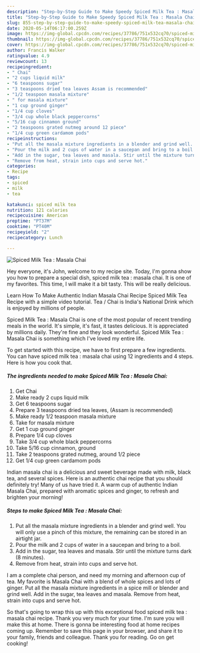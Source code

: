 ```yaml
---
description: "Step-by-Step Guide to Make Speedy Spiced Milk Tea : Masala Chai"
title: "Step-by-Step Guide to Make Speedy Spiced Milk Tea : Masala Chai"
slug: 855-step-by-step-guide-to-make-speedy-spiced-milk-tea-masala-chai
date: 2020-05-14T06:17:00.259Z
image: https://img-global.cpcdn.com/recipes/37786/751x532cq70/spiced-milk-tea-masala-chai-recipe-main-photo.jpg
thumbnail: https://img-global.cpcdn.com/recipes/37786/751x532cq70/spiced-milk-tea-masala-chai-recipe-main-photo.jpg
cover: https://img-global.cpcdn.com/recipes/37786/751x532cq70/spiced-milk-tea-masala-chai-recipe-main-photo.jpg
author: Francis Walker
ratingvalue: 4.9
reviewcount: 13
recipeingredient:
- " Chai"
- "2 cups liquid milk"
- "6 teaspoons sugar"
- "3 teaspoons dried tea leaves Assam is recommended"
- "1/2 teaspoon masala mixture"
- " for masala mixture"
- "1 cup ground ginger"
- "1/4 cup cloves"
- "3/4 cup whole black peppercorns"
- "5/16 cup cinnamon ground"
- "2 teaspoons grated nutmeg around 12 piece"
- "1/4 cup green cardamom pods"
recipeinstructions:
- "Put all the masala mixture ingredients in a blender and grind well. You will only use a pinch of this mixture, the remaining can be stored in an airtight jar."
- "Pour the milk and 2 cups of water in a saucepan and bring to a boil."
- "Add in the sugar, tea leaves and masala. Stir until the mixture turns dark (8 minutes)."
- "Remove from heat, strain into cups and serve hot."
categories:
- Recipe
tags:
- spiced
- milk
- tea

katakunci: spiced milk tea 
nutrition: 121 calories
recipecuisine: American
preptime: "PT37M"
cooktime: "PT40M"
recipeyield: "2"
recipecategory: Lunch

---
```



![Spiced Milk Tea : Masala Chai](https://img-global.cpcdn.com/recipes/37786/751x532cq70/spiced-milk-tea-masala-chai-recipe-main-photo.jpg)

Hey everyone, it's John, welcome to my recipe site. Today, I'm gonna show you how to prepare a special dish, spiced milk tea : masala chai. It is one of my favorites. This time, I will make it a bit tasty. This will be really delicious.

Learn How To Make Authentic Indian Masala Chai Recipe Spiced Milk Tea Recipe with a simple video tutorial. Tea / Chai is India&#39;s National Drink which is enjoyed by millions of people.

Spiced Milk Tea : Masala Chai is one of the most popular of recent trending meals in the world. It's simple, it's fast, it tastes delicious. It is appreciated by millions daily. They're fine and they look wonderful. Spiced Milk Tea : Masala Chai is something which I've loved my entire life.


To get started with this recipe, we have to first prepare a few ingredients. You can have spiced milk tea : masala chai using 12 ingredients and 4 steps. Here is how you cook that.

<!--inarticleads1-->

##### The ingredients needed to make Spiced Milk Tea : Masala Chai:

1. Get  Chai
1. Make ready 2 cups liquid milk
1. Get 6 teaspoons sugar
1. Prepare 3 teaspoons dried tea leaves, (Assam is recommended)
1. Make ready 1/2 teaspoon masala mixture
1. Take  for masala mixture
1. Get 1 cup ground ginger
1. Prepare 1/4 cup cloves
1. Take 3/4 cup whole black peppercorns
1. Take 5/16 cup cinnamon, ground
1. Take 2 teaspoons grated nutmeg, around 1/2 piece
1. Get 1/4 cup green cardamom pods


Indian masala chai is a delicious and sweet beverage made with milk, black tea, and several spices. Here is an authentic chai recipe that you should definitely try! Many of us have tried it. A warm cup of authentic Indian Masala Chai, prepared with aromatic spices and ginger, to refresh and brighten your morning! 

<!--inarticleads2-->

##### Steps to make Spiced Milk Tea : Masala Chai:

1. Put all the masala mixture ingredients in a blender and grind well. You will only use a pinch of this mixture, the remaining can be stored in an airtight jar.
1. Pour the milk and 2 cups of water in a saucepan and bring to a boil.
1. Add in the sugar, tea leaves and masala. Stir until the mixture turns dark (8 minutes).
1. Remove from heat, strain into cups and serve hot.


I am a complete chai person, and need my morning and afternoon cup of tea. My favorite is Masala Chai with a blend of whole spices and lots of ginger. Put all the masala mixture ingredients in a spice mill or blender and grind well. Add in the sugar, tea leaves and masala. Remove from heat, strain into cups and serve hot. 

So that's going to wrap this up with this exceptional food spiced milk tea : masala chai recipe. Thank you very much for your time. I'm sure you will make this at home. There is gonna be interesting food at home recipes coming up. Remember to save this page in your browser, and share it to your family, friends and colleague. Thank you for reading. Go on get cooking!

